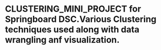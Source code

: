 # CLUSTERING_MINI_PROJECT for Springboard DSC.Various Clustering techniques used along with data wrangling anf visualization.
